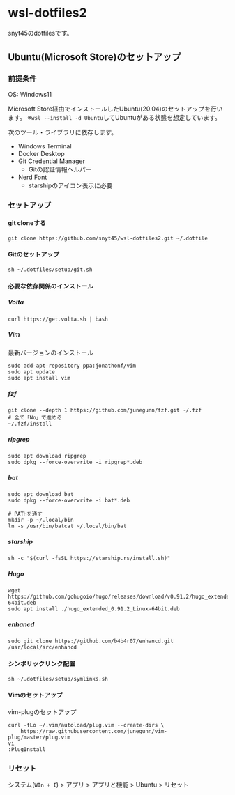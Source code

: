 # wsl-dotfiles2
snyt45のdotfilesです。

## Ubuntu(Microsoft Store)のセットアップ

### 前提条件

OS: Windows11

Microsoft Store経由でインストールしたUbuntu(20.04)のセットアップを行います。
※`wsl --install -d Ubuntu`してUbuntuがある状態を想定しています。

次のツール・ライブラリに依存します。

- Windows Terminal
- Docker Desktop
- Git Credential Manager
  - Gitの認証情報ヘルパー
- Nerd Font
	- starshipのアイコン表示に必要

### セットアップ

#### git cloneする

```
git clone https://github.com/snyt45/wsl-dotfiles2.git ~/.dotfile
```

#### Gitのセットアップ

```
sh ~/.dotfiles/setup/git.sh
```

#### 必要な依存関係のインストール

##### Volta

```
curl https://get.volta.sh | bash
```

##### Vim

最新バージョンのインストール

```
sudo add-apt-repository ppa:jonathonf/vim
sudo apt update
sudo apt install vim
```

##### fzf

```
git clone --depth 1 https://github.com/junegunn/fzf.git ~/.fzf
# 全て「No」で進める
~/.fzf/install
```

##### ripgrep

```
sudo apt download ripgrep
sudo dpkg --force-overwrite -i ripgrep*.deb
```

##### bat

```
sudo apt download bat
sudo dpkg --force-overwrite -i bat*.deb

# PATHを通す
mkdir -p ~/.local/bin
ln -s /usr/bin/batcat ~/.local/bin/bat
```

##### starship

```
sh -c "$(curl -fsSL https://starship.rs/install.sh)"
```

##### Hugo

```
wget https://github.com/gohugoio/hugo/releases/download/v0.91.2/hugo_extended_0.91.2_Linux-64bit.deb
sudo apt install ./hugo_extended_0.91.2_Linux-64bit.deb
```

##### enhancd

```
sudo git clone https://github.com/b4b4r07/enhancd.git /usr/local/src/enhancd
```

#### シンボリックリンク配置

```
sh ~/.dotfiles/setup/symlinks.sh
```

#### Vimのセットアップ

vim-plugのセットアップ

```
curl -fLo ~/.vim/autoload/plug.vim --create-dirs \
    https://raw.githubusercontent.com/junegunn/vim-plug/master/plug.vim
vi
:PlugInstall
```

### リセット
システム(`WIn + I`) > アプリ > アプリと機能 > Ubuntu > リセット
